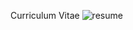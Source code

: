  Curriculum Vitae
![resume](https://github.com/7cca/CV/assets/112488199/2ce89b19-236e-4aad-afdf-f2877cae03fa)
